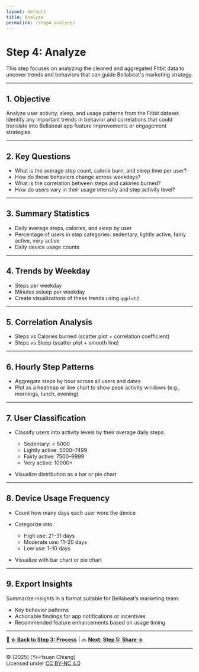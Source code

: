 ```yaml
---
layout: default
title: Analyze
permalink: /step4_analyze/
---
```


# Step 4: Analyze

This step focuses on analyzing the cleaned and aggregated Fitbit data to uncover trends and behaviors that can guide Bellabeat's marketing strategy.

---

## 1. Objective

Analyze user activity, sleep, and usage patterns from the Fitbit dataset. Identify any important trends in behavior and correlations that could translate into Bellabeat app feature improvements or engagement strategies.

---

## 2. Key Questions

- What is the average step count, calorie burn, and sleep time per user?
- How do these behaviors change across weekdays?
- What is the correlation between steps and calories burned?
- How do users vary in their usage intensity and step activity level?

---

## 3. Summary Statistics

- Daily average steps, calories, and sleep by user
- Percentage of users in step categories: sedentary, lightly active, fairly active, very active
- Daily device usage counts

---

## 4. Trends by Weekday

- Steps per weekday
- Minutes asleep per weekday
- Create visualizations of these trends using `ggplot2`

---

## 5. Correlation Analysis

- Steps vs Calories burned (scatter plot + correlation coefficient)
- Steps vs Sleep (scatter plot + smooth line)

---

## 6. Hourly Step Patterns

- Aggregate steps by hour across all users and dates
- Plot as a heatmap or line chart to show peak activity windows (e.g., mornings, lunch, evening)

---

## 7. User Classification

- Classify users into activity levels by their average daily steps:
  - Sedentary: < 5000
  - Lightly active: 5000–7499
  - Fairly active: 7500–9999
  - Very active: 10000+

- Visualize distribution as a bar or pie chart

---

## 8. Device Usage Frequency

- Count how many days each user wore the device
- Categorize into:
  - High use: 21–31 days
  - Moderate use: 11–20 days
  - Low use: 1–10 days

- Visualize with bar chart or pie chart

---

## 9. Export Insights

Summarize insights in a format suitable for Bellabeat’s marketing team:
- Key behavior patterns
- Actionable findings for app notifications or incentives
- Recommended feature enhancements based on usage timing

---

🔗 **[ ← Back to Step 3: Process](../step3_process/)** | 🔜 **[Next: Step 5: Share →](../step5_share/)**

---

© [2025] [Yi-Hsuan Chiang]  
Licensed under [CC BY-NC 4.0](https://creativecommons.org/licenses/by-nc/4.0/)